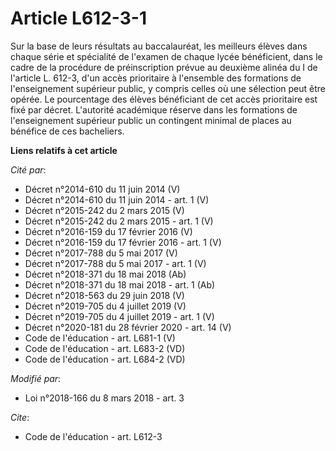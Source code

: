 # Article L612-3-1

Sur la base de leurs résultats au baccalauréat, les meilleurs élèves dans chaque série et spécialité de l'examen de chaque
lycée bénéficient, dans le cadre de la procédure de préinscription prévue au deuxième alinéa du I de l'article L. 612-3, d'un
accès prioritaire à l'ensemble des formations de l'enseignement supérieur public, y compris celles où une sélection peut être
opérée. Le pourcentage des élèves bénéficiant de cet accès prioritaire est fixé par décret. L'autorité académique réserve
dans les formations de l'enseignement supérieur public un contingent minimal de places au bénéfice de ces bacheliers.

**Liens relatifs à cet article**

_Cité par_:

  - Décret n°2014-610 du 11 juin 2014 (V)
  - Décret n°2014-610 du 11 juin 2014 - art. 1 (V)
  - Décret n°2015-242 du 2 mars 2015 (V)
  - Décret n°2015-242 du 2 mars 2015 - art. 1 (V)
  - Décret n°2016-159 du 17 février 2016 (V)
  - Décret n°2016-159 du 17 février 2016 - art. 1 (V)
  - Décret n°2017-788 du 5 mai 2017 (V)
  - Décret n°2017-788 du 5 mai 2017 - art. 1 (V)
  - Décret n°2018-371 du 18 mai 2018 (Ab)
  - Décret n°2018-371 du 18 mai 2018 - art. 1 (Ab)
  - Décret n°2018-563 du 29 juin 2018 (V)
  - Décret n°2019-705 du 4 juillet 2019 (V)
  - Décret n°2019-705 du 4 juillet 2019 - art. 1 (V)
  - Décret n°2020-181 du 28 février 2020 - art. 14 (V)
  - Code de l'éducation - art. L681-1 (V)
  - Code de l'éducation - art. L683-2 (VD)
  - Code de l'éducation - art. L684-2 (VD)

_Modifié par_:

  - Loi n°2018-166 du 8 mars 2018 - art. 3

_Cite_:

  - Code de l'éducation - art. L612-3
